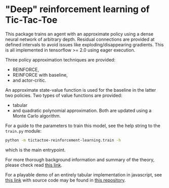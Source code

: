 # "Deep" reinforcement learning of Tic-Tac-Toe

This package trains an agent with an approximate policy using a dense neural network of arbitrary depth. Residual
connections are provided at defined intervals to avoid issues like exploding/disappearing gradients. This is all
implemented in tensorflow >= 2.0 using eager execution.

Three policy approximation techniques are provided:
- REINFORCE,
- REINFORCE with baseline,
- and actor-critic.

An approximate state-value function is used for the baseline in the latter two policies. Two types of value functions
are provided:
- tabular
- and quadratic polynomial approximation.
Both are updated using a Monte Carlo algorithm.

For a guide to the parameters to train this model, see the help string to the `train.py` module:
```sh
python -m tictactoe-reinforcement-learning.train -h
```
which is the main entrypoint.

For more thorough background information and summary of the theory, please check read 
[this link](http://joelkaardal.com/links/tutorials/tictactoe.html).

For a playable demo of an entirely tabular implementation in javascript, see 
[this link](http://joelkaardal.com/links/demos/xo-rl-js/xo.html) with source code may be found in
[this repository](https://github.com/jkaardal/xo-rl-js).